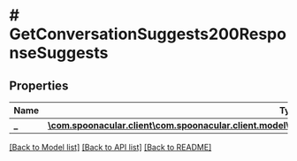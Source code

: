 # # GetConversationSuggests200ResponseSuggests

## Properties

Name | Type | Description | Notes
------------ | ------------- | ------------- | -------------
**_** | [**\com.spoonacular.client\com.spoonacular.client.model\GetConversationSuggests200ResponseSuggestsInner[]**](GetConversationSuggests200ResponseSuggestsInner.md) |  |

[[Back to Model list]](../../README.md#models) [[Back to API list]](../../README.md#endpoints) [[Back to README]](../../README.md)
